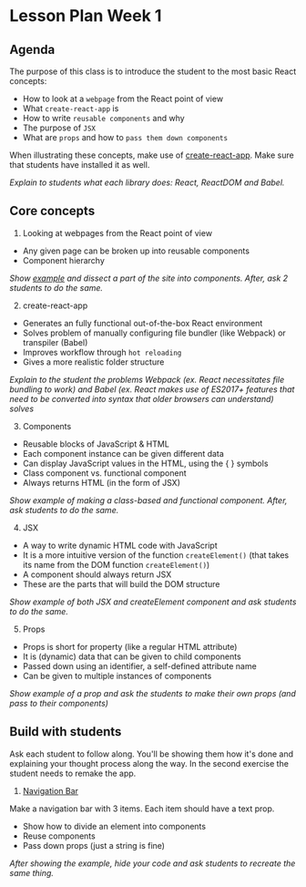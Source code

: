 # Lesson Plan Week 1

## Agenda

The purpose of this class is to introduce the student to the most basic React concepts:

- How to look at a `webpage` from the React point of view
- What `create-react-app` is
- How to write `reusable components` and why
- The purpose of `JSX`
- What are `props` and how to `pass them down components`

When illustrating these concepts, make use of [create-react-app](https://github.com/facebook/create-react-app). Make sure that students have installed it as well.

_Explain to students what each library does: React, ReactDOM and Babel._

## Core concepts

1. Looking at webpages from the React point of view

- Any given page can be broken up into reusable components
- Component hierarchy

_Show [example](https://htmlstream.com/preview/unify-v2.6.2/unify-main/home/home-default.html) and dissect a part of the site into components. After, ask 2 students to do the same._

2. create-react-app

- Generates an fully functional out-of-the-box React environment
- Solves problem of manually configuring file bundler (like Webpack) or transpiler (Babel)
- Improves workflow through `hot reloading`
- Gives a more realistic folder structure

_Explain to the student the problems Webpack (ex. React necessitates file bundling to work) and Babel (ex. React makes use of ES2017+ features that need to be converted into syntax that older browsers can understand) solves_

3. Components

- Reusable blocks of JavaScript & HTML
- Each component instance can be given different data
- Can display JavaScript values in the HTML, using the { } symbols
- Class component vs. functional component
- Always returns HTML (in the form of JSX)

_Show example of making a class-based and functional component. After, ask students to do the same._

4. JSX

- A way to write dynamic HTML code with JavaScript
- It is a more intuitive version of the function `createElement()` (that takes its name from the DOM function `createElement()`)
- A component should always return JSX
- These are the parts that will build the DOM structure

_Show example of both JSX and createElement component and ask students to do the same._

5. Props

- Props is short for property (like a regular HTML attribute)
- It is (dynamic) data that can be given to child components
- Passed down using an identifier, a self-defined attribute name
- Can be given to multiple instances of components

_Show example of a prop and ask the students to make their own props (and pass to their components)_

## Build with students

Ask each student to follow along. You'll be showing them how it's done and explaining your thought process along the way. In the second exercise the student needs to remake the app.

1. [Navigation Bar](../../examples/navigationbar)

Make a navigation bar with 3 items. Each item should have a text prop.

- Show how to divide an element into components
- Reuse components
- Pass down props (just a string is fine)

_After showing the example, hide your code and ask students to recreate the same thing._
